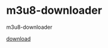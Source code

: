 # m3u8-downloader
m3u8-downloader

[download](https://github.com/jaspercloud/m3u8-downloader/releases)
